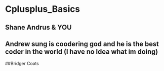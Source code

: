# Cplusplus_Basics
 
 ## Shane Andrus & YOU

 ## Andrew sung is coodering god and he is the best coder in the world (I have no Idea what im doing)
 ##Bridger Coats